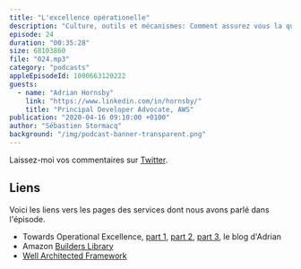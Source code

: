 ```yaml
---
title: "L'excellence opérationelle"
description: "Culture, outils et mécanismes: Comment assurez vous la qualité de vos opérations IT, la fiabilité de vos déployements, la disponbilité de vos applications pour vos clients ? Le chemin qui mène à l'excellence opérationnel est long et fait de culture, outils et de mécanismes."
episode: 24
duration: "00:35:28"
size: 68103860
file: "024.mp3"
category: "podcasts"
appleEpisodeId: 1000663120222
guests:
  - name: "Adrian Hornsby"
    link: "https://www.linkedin.com/in/hornsby/"
    title: "Principal Developer Advocate, AWS"
publication: "2020-04-16 09:10:00 +0100"
author: "Sébastien Stormacq"
background: "/img/podcast-banner-transparent.png"
---
```


Laissez-moi vos commentaires sur [Twitter](https://twitter.com/sebsto).

## Liens

Voici les liens vers les pages des services dont nous avons parlé dans l'épisode.

- Towards Operational Excellence, [part 1](https://medium.com/@adhorn/towards-operational-excellence-35ba6298b12f), [part 2](https://medium.com/@adhorn/towards-operational-excellence-c9fe298e27e7), [part 3](https://medium.com/@adhorn/towards-operational-excellence-part-3-8b727f06a4b6), le blog d'Adrian
- Amazon [Builders Library](https://aws.amazon.com/builders-library/)
- [Well Architected Framework](https://aws.amazon.com/architecture/well-architected/)
